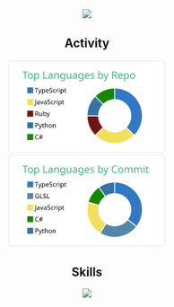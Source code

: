 <div align="center">
  <img src="https://github.com/shumatsumoto/react-search/assets/11171872/0193a8e2-a213-4db9-8a20-777dcbe9cc7c" width="210" />
</div>

<h2 align="center">Activity</h2>
<div align="center">
  <a href="https://github.com/vn7n24fzkq/github-profile-summary-cards" target="_blank">
    <img src="https://raw.githubusercontent.com/shumatsumoto/shumatsumoto/master/profile-summary-card-output/vue/1-repos-per-language.svg" width="280" />
  </a>
  <a href="https://github.com/vn7n24fzkq/github-profile-summary-cards" target="_blank">
    <img src="https://raw.githubusercontent.com/shumatsumoto/shumatsumoto/master/profile-summary-card-output/vue/2-most-commit-language.svg" width="280" />
  </a>
</div>

<h2 align="center">Skills</h2>
<div align="center">
  <img src="https://skillicons.dev/icons?i=androidstudio,angular,aws,babel,bootstrap,css,dart,django,docker,eclipse,electron,express,firebase,flask,flutter,gatsby,git,go,graphql,gulp,heroku,html,java,js,laravel,linux,materialui,mongodb,mysql,nestjs,netlify,nextjs,nginx,nodejs,nuxtjs,php,postgres,postman,pug,py,rails,react,redux,ruby,rust,sass,spring,sqlite,tailwind,threejs,ts,unity,vercel,visualstudio,vite,vscode,vue,wasm,webpack,wordpress" />
</div>
